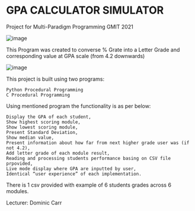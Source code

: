 # GPA CALCULATOR SIMULATOR
Project for Multi-Paradigm Programming GMIT 2021


![image](https://user-images.githubusercontent.com/47505151/120462341-bdaff900-c392-11eb-9dcd-6b0112df2d9f.png)



This Program  was created to converse % Grate into a Letter Grade and corresponding value at GPA scale (from 4.2 downwards)

![image](https://user-images.githubusercontent.com/47505151/120462010-6f025f00-c392-11eb-8ad9-53a121d99fe5.png)

This project is built using two programs:

    Python Procedural Programming
    C Procedural Programming

Using mentioned program the functionality is as per below:

    Display the GPA of each student,
    Show highest scoring module, 
    Show lowest scoring module, 
    Present Standard Deviation,
    Show median value, 
    Present information about how far from next higher grade user was (if not 4.2), 
    Add letter grade of each module result,
    Reading and processing students performance basing on CSV file prpovided,
    Live mode display where GPA are inputted by user, 
    Identical “user experience” of each implementation.

There is 1 csv provided with example of 6 students grades across 6 modules. 

Lecturer: Dominic Carr
